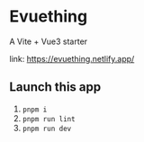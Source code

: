 # Evuething

A Vite + Vue3 starter

link: https://evuething.netlify.app/

## Launch this app

1. `pnpm i`
2. `pnpm run lint`
3. `pnpm run dev`
